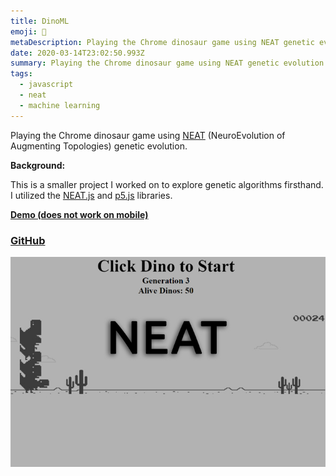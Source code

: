 ```yaml
---
title: DinoML
emoji: 🦖
metaDescription: Playing the Chrome dinosaur game using NEAT genetic evolution
date: 2020-03-14T23:02:50.993Z
summary: Playing the Chrome dinosaur game using NEAT genetic evolution
tags:
  - javascript
  - neat
  - machine learning
---
```

Playing the Chrome dinosaur game using [NEAT](https://towardsdatascience.com/neat-an-awesome-approach-to-neuroevolution-3eca5cc7930f) (NeuroEvolution of Augmenting Topologies) genetic evolution.

**Background:**

This is a smaller project I worked on to explore genetic algorithms firsthand. I utilized the [NEAT.js](https://github.com/ExtensionShoe/NEAT-JS) and [p5.js](https://p5js.org/) libraries.

**[Demo (does not work on mobile)](https://shivvtrivedi.com/dinoML)**

### [GitHub](https://github.com/shiv213/dinoML "GitHub")

![dino_neat](/static/img/dino.jpg "dino_neat")